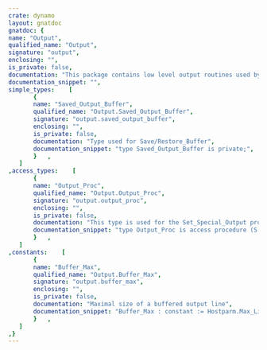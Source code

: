 ```yaml
---
crate: dynamo
layout: gnatdoc
gnatdoc: {
name: "Output",
qualified_name: "Output",
signature: "output",
enclosing: "",
is_private: false,
documentation: "This package contains low level output routines used by the compiler for\nwriting error messages and informational output. It is also used by the\ndebug source file output routines (see Sprint.Print_Debug_Line).",
documentation_snippet: "",
simple_types:    [
       {
       name: "Saved_Output_Buffer",
       qualified_name: "Output.Saved_Output_Buffer",
       signature: "output.saved_output_buffer",
       enclosing: "",
       is_private: false,
       documentation: "Type used for Save/Restore_Buffer",
       documentation_snippet: "type Saved_Output_Buffer is private;",
       }   ,
   ]
,access_types:    [
       {
       name: "Output_Proc",
       qualified_name: "Output.Output_Proc",
       signature: "output.output_proc",
       enclosing: "",
       is_private: false,
       documentation: "This type is used for the Set_Special_Output procedure. If Output_Proc\nis called, then instead of lines being written to standard error or\nstandard output, a call is made to the given procedure for each line,\npassing the line with an end of line character (which is a single\nASCII.LF character, even in systems which normally use CR/LF or some\nother sequence for line end).\n\n@param S",
       documentation_snippet: "type Output_Proc is access procedure (S : String);",
       }   ,
   ]
,constants:    [
       {
       name: "Buffer_Max",
       qualified_name: "Output.Buffer_Max",
       signature: "output.buffer_max",
       enclosing: "",
       is_private: false,
       documentation: "Maximal size of a buffered output line",
       documentation_snippet: "Buffer_Max : constant := Hostparm.Max_Line_Length;",
       }   ,
   ]
,}
---
```

